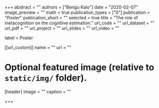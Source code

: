 +++
abstract = ""
authors = ["Bengu Kalo"]
date = "2020-02-07"
image_preview = ""
math = true
publication_types = ["0"]
publication = "*Poster*"
publication_short = ""
selected = true
title = "The role of metacognition on the cognitive estimation."
url_code = ""
url_dataset = ""
url_pdf = ""
url_project = ""
url_slides = ""
url_video = ""

label = Poster

[[url_custom]]
name = ""
url = ""

# Optional featured image (relative to `static/img/` folder).
[header]
image = ""
caption = ""

+++

